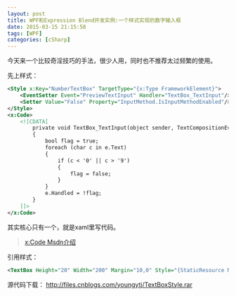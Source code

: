 ```yaml
---
layout: post
title: WPF和Expression Blend开发实例:一个样式实现的数字输入框
date: 2015-03-15 21:15:58
tags: [WPF]
categories: [cSharp]
---
```

今天来一个比较奇淫技巧的手法，很少人用，同时也不推荐太过频繁的使用。

先上样式：
```xml
<Style x:Key="NumberTextBox" TargetType="{x:Type FrameworkElement}">
    <EventSetter Event="PreviewTextInput" Handler="TextBox_TextInput"/>
    <Setter Value="False" Property="InputMethod.IsInputMethodEnabled"/>
</Style>
<x:Code>
    <![CDATA[
        private void TextBox_TextInput(object sender, TextCompositionEventArgs e)
        {
            bool flag = true;
            foreach (char c in e.Text)
            {
                if (c < '0' || c > '9')
                {
                    flag = false;
                }
            }
            e.Handled = !flag;
        }
    ]]>
</x:Code>
```        
其实核心只有一个，就是xaml里写代码。

> [x:Code Msdn介绍](http://msdn.microsoft.com/zh-cn/library/ms750494.aspx)

引用样式：
```xml
<TextBox Height="20" Width="200" Margin="10,0" Style="{StaticResource NumberTextBox}"/>
```
源代码下载：
http://files.cnblogs.com/youngytj/TextBoxStyle.rar
